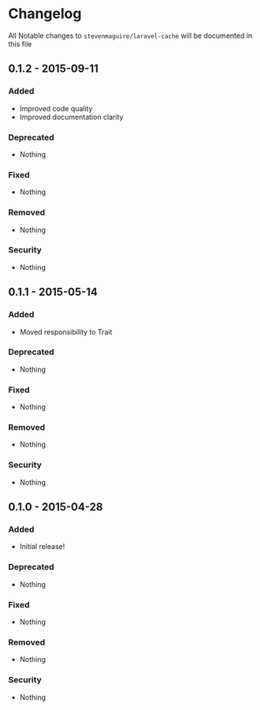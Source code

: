 # Changelog

All Notable changes to `stevenmaguire/laravel-cache` will be documented in this file

## 0.1.2 - 2015-09-11

### Added
- Improved code quality
- Improved documentation clarity

### Deprecated
- Nothing

### Fixed
- Nothing

### Removed
- Nothing

### Security
- Nothing

## 0.1.1 - 2015-05-14

### Added
- Moved responsibility to Trait

### Deprecated
- Nothing

### Fixed
- Nothing

### Removed
- Nothing

### Security
- Nothing

## 0.1.0 - 2015-04-28

### Added
- Initial release!

### Deprecated
- Nothing

### Fixed
- Nothing

### Removed
- Nothing

### Security
- Nothing
